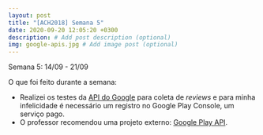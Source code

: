 ```yaml
---
layout: post
title: "[ACH2018] Semana 5"
date: 2020-09-20 12:05:20 +0300
description: # Add post description (optional)
img: google-apis.jpg # Add image post (optional)
---
```

Semana 5: 14/09 - 21/09 

O que foi feito durante a semana:

- Realizei os testes da [API do Google](https://developers.google.com/android-publisher/api-ref/rest/v3/reviews) para coleta de *reviews* e para minha infelicidade é necessário um registro no Google Play Console, um serviço pago.
- O professor recomendou uma projeto externo: [Google Play API](https://github.com/facundoolano/google-play-api).

